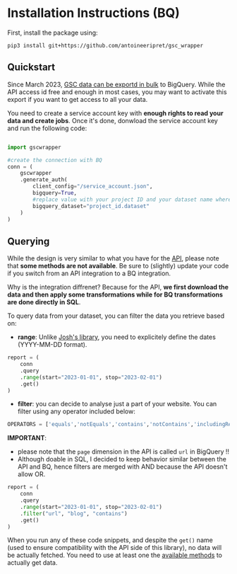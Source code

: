 # Installation Instructions (BQ)

First, install the package using: 

`pip3 install git+https://github.com/antoineeripret/gsc_wrapper`

## Quickstart 

Since March 2023, [GSC data can be exportd in bulk](https://support.google.com/webmasters/answer/12918484?hl=en) to BigQuery. While the API access id free and enough in most cases, you may want to activate this export if you want to get access to all your data. 

You need to create a service account key with **enough rights to read your data and create jobs**. Once it's done, donwload the service account key and run the following code: 

```python 

import gscwrapper

#create the connection with BQ 
conn = (
    gscwrapper
    .generate_auth(
        client_config="/service_account.json",
        bigquery=True,
        #replace value with your project ID and your dataset name where GSC data are available 
        bigquery_dataset="project_id.dataset"
    )   
)

```

## Querying 

While the design is very similar to what you have for the [API](./README-API.md), please note that **some methods are not available**. Be sure to (slightly) update your code if you switch from an API integration to a BQ integration. 

Why is the integration diffrenet? Because for the API, **we first download the data and then apply some transformations while for BQ transformations are done directly in SQL**. 

To query data from your dataset, you can filter the data you retrieve based on: 

* **range**: Unlike [Josh's library](https://github.com/joshcarty/google-searchconsole), you need to explicitely define the dates (YYYY-MM-DD format). 

```python 
report = (
    conn
    .query
    .range(start="2023-01-01", stop="2023-02-01")
    .get()
)
```

* **filter**: you can decide to analyse just a part of your website. You can filter using any operator included below: 

```python
OPERATORS = ['equals','notEquals','contains','notContains','includingRegex','excludingRegex']
```

**IMPORTANT**: 
- please note that the `page` dimension in the API is called `url` in BigQuery !! 
- Although doable in SQL, I decided to keep behavior similar between the API and BQ, hence filters are merged with AND because the API doesn't allow OR. 

```python 
report = (
    conn
    .query
    .range(start="2023-01-01", stop="2023-02-01")
    .filter("url", "blog", "contains")
    .get()
)
```

When you run any of these code snippets, and despite the `get()` name (used to ensure compatibility with the API side of this library), no data will be actually fetched. You need to use at least one the [available methods](./README-METHODS.md) to actually get data. 